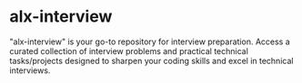 # alx-interview
"alx-interview" is your go-to repository for interview preparation. Access a curated collection of interview problems and practical technical tasks/projects designed to sharpen your coding skills and excel in technical interviews.
